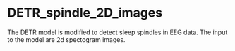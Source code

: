 # DETR_spindle_2D_images
The DETR model is modified to detect sleep spindles in EEG data. The input to the model are 2d spectogram images.
